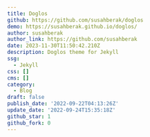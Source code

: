 ```yaml
---
title: Doglos
github: https://github.com/susahberak/doglos
demo: https://susahberak.github.io/doglos/
author: susahberak
author_link: https://github.com/susahberak
date: 2023-11-30T11:50:42.210Z
description: Doglos theme for Jekyll
ssg:
  - Jekyll
css: []
cms: []
category:
  - Blog
draft: false
publish_date: '2022-09-22T04:13:26Z'
update_date: '2022-09-24T15:35:18Z'
github_star: 1
github_fork: 0
---
```


